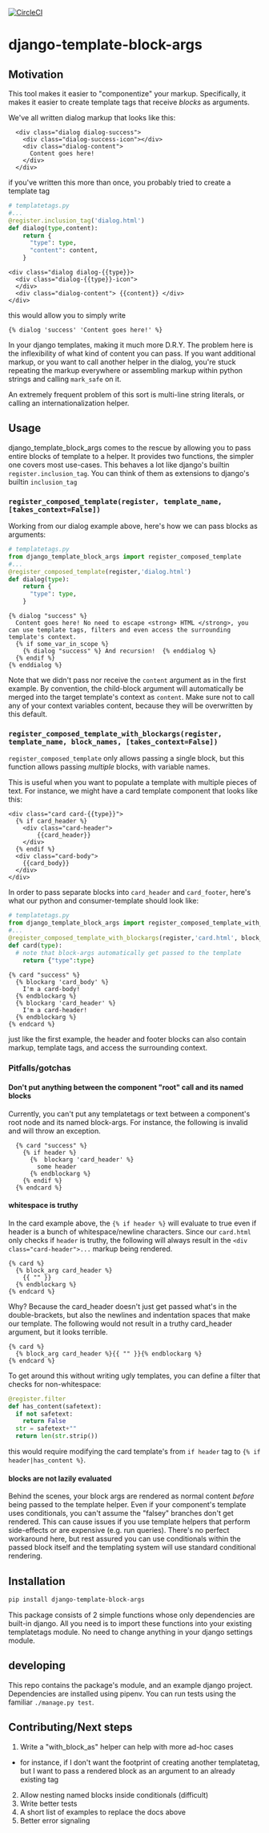[![CircleCI](https://circleci.com/gh/AlexCLeduc/django-template-block-arg.svg?style=shield)](https://circleci.com/gh/AlexCLeduc/django-template-block-arg)
# django-template-block-args


## Motivation

This tool makes it easier to "componentize" your markup. Specifically, it makes it easier to create template tags that receive *blocks* as arguments. 


We've all written dialog markup that looks like this:

```django
  <div class="dialog dialog-success">
    <div class="dialog-success-icon"></div>
    <div class="dialog-content">
      Content goes here!
    </div>
  </div>
```

if you've written this more than once, you probably tried to create a template tag


```python
# templatetags.py
#...
@register.inclusion_tag('dialog.html')
def dialog(type,content):
    return { 
      "type": type,
      "content": content,
    }

```

```django
<div class="dialog dialog-{{type}}>
  <div class="dialog-{{type}}-icon">
  </div>
  <div class="dialog-content"> {{content}} </div>
</div>
```

this would allow you to simply write 
```django
{% dialog 'success' 'Content goes here!' %} 
```

In your django templates, making it much more D.R.Y. The problem here is the inflexibility of what kind of content you can pass. If you want additional markup, or you want to call another helper in the dialog, you're stuck repeating the markup everywhere or assembling markup within python strings and calling `mark_safe` on it.

An extremely frequent problem of this sort is multi-line string literals, or calling an internationalization helper.  

## Usage

django_template_block_args comes to the rescue by allowing you to pass entire blocks of template to a helper. It provides two functions, the simpler one covers most use-cases. This behaves a lot like django's builtin `register.inclusion_tag`. You can think of them as extensions to django's builtin `inclusion_tag`

### `register_composed_template(register, template_name, [takes_context=False])`

Working from our dialog example above, here's how we can pass blocks as arguments: 

```python
# templatetags.py
from django_template_block_args import register_composed_template
#...
@register_composed_template(register,'dialog.html')
def dialog(type):
    return { 
      "type": type,
    }

```

```django
{% dialog "success" %}
  Content goes here! No need to escape <strong> HTML </strong>, you can use template tags, filters and even access the surrounding template's context. 
  {% if some_var_in_scope %}
    {% dialog "success" %} And recursion!  {% enddialog %}
  {% endif %}
{% enddialog %}
```

Note that we didn't pass nor receive the `content` argument as in the first example. By convention, the child-block argument will automatically be merged into the target template's context as `content`. Make sure not to call any of your context variables content, because they will be overwritten by this default.


### `register_composed_template_with_blockargs(register, template_name, block_names, [takes_context=False])`

`register_composed_template` only allows passing a single block, but this function allows passing *multiple* blocks, with variable names.

This is useful when you want to populate a template with multiple pieces of text. For instance, we might have a card template component that looks like this:

```django
<div class="card card-{{type}}">
  {% if card_header %}
    <div class="card-header">
        {{card_header}}
    </div>
  {% endif %}
  <div class="card-body">
    {{card_body}}
  </div>
</div>

```

In order to pass separate blocks into `card_header` and `card_footer`, here's what our python and consumer-template should look like:

```python
# templatetags.py
from django_template_block_args import register_composed_template_with_blockargs
#...
@register_composed_template_with_blockargs(register,'card.html', block_names=("card_header", "card_body"))
def card(type):
  # note that block-args automatically get passed to the template
    return {"type":type}

```

```django
{% card "success" %}
  {% blockarg 'card_body' %}
    I'm a card-body!
  {% endblockarg %}
  {% blockarg 'card_header' %}
    I'm a card-header!
  {% endblockarg %}
{% endcard %}
```

just like the first example, the header and footer blocks can also contain markup, template tags, and access the surrounding context.

### Pitfalls/gotchas

#### Don't put anything between the component "root" call and its named blocks

Currently, you can't put any templatetags or text between a component's root node and its named block-args. For instance, the following is invalid and will throw an exception.

```django
  {% card "success" %}
    {% if header %}
      {%  blockarg 'card_header' %}
        some header
      {% endblockarg %}
    {% endif %}
  {% endcard %}
```

#### whitespace is truthy

In the card example above, the `{% if header %}` will evaluate to true even if header is a bunch of whitespace/newline characters. Since our `card.html` only checks if `header` is truthy, the following will always result in the `<div class="card-header">...` markup being rendered.

```django
{% card %}
  {% block_arg card_header %}
    {{ "" }}
  {% endblockarg %}
{% endcard %}
```

Why? Because the card_header doesn't just get passed what's in the double-brackets, but also the newlines and indentation spaces that make our template. The following would not result in a truthy card_header argument, but it looks terrible.

```django
{% card %}
  {% block_arg card_header %}{{ "" }}{% endblockarg %}
{% endcard %}
```

To get around this without writing ugly templates, you can define a filter that checks for non-whitespace:


```python 
@register.filter
def has_content(safetext):
  if not safetext:
    return False
  str = safetext+""
  return len(str.strip())
```

this would require modifying the card template's from `if header` tag to `{% if header|has_content %}`.

#### blocks are not lazily evaluated

Behind the scenes, your block args are rendered as normal content *before* being passed to the template helper. Even if your component's template uses conditionals, you can't assume the "falsey" branches don't get rendered. This can cause issues if you use template helpers that perform side-effects or are expensive (e.g. run queries). There's no perfect workaround here, but rest assured you can use conditionals within the passed block itself and the templating system will use standard conditional rendering.  

## Installation

```bash
pip install django-template-block-args
```

This package consists of 2 simple functions whose only dependencies are built-in django. All you need is to import these functions into your existing templatetags module. No need to change anything in your django settings module.


## developing 

This repo contains the package's module, and an example django project. Dependencies are installed using pipenv. You can run tests using the familiar `./manage.py test`. 


## Contributing/Next steps
1. Write a "with_block_as" helper can help with more ad-hoc cases 
  * for instance, if I don't want the footprint of creating another templatetag, but I want to pass a rendered block as an argument to an already existing tag 
2. Allow nesting named blocks inside conditionals (difficult)
3. Write better tests
4. A short list of examples to replace the docs above 
5. Better error signaling